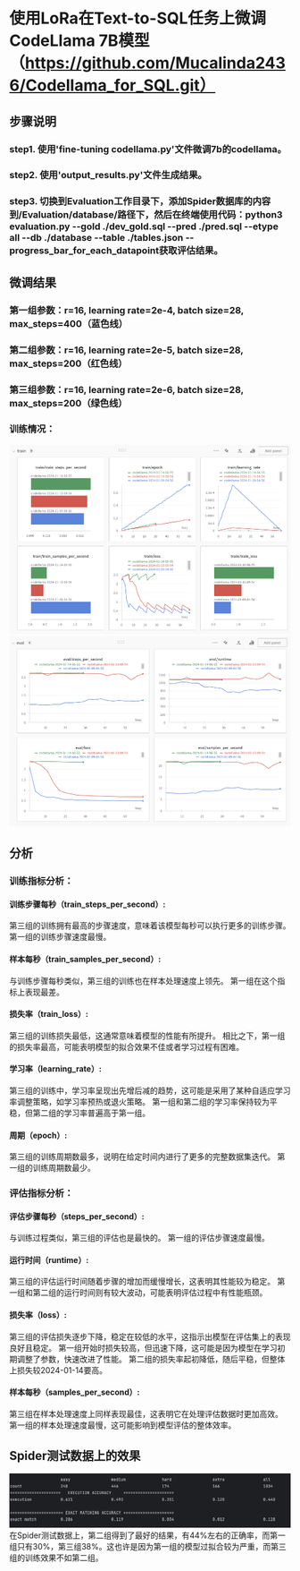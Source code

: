 # 使用LoRa在Text-to-SQL任务上微调CodeLlama 7B模型（https://github.com/Mucalinda2436/Codellama_for_SQL.git）

## 步骤说明
### step1. 使用'fine-tuning codellama.py'文件微调7b的codellama。
### step2. 使用'output_results.py'文件生成结果。
### step3. 切换到Evaluation工作目录下，添加Spider数据库的内容到/Evaluation/database/路径下，然后在终端使用代码：python3 evaluation.py --gold ./dev_gold.sql --pred ./pred.sql --etype all --db ./database --table ./tables.json --progress_bar_for_each_datapoint获取评估结果。

## 微调结果
### 第一组参数：r=16, learning rate=2e-4, batch size=28, max_steps=400（蓝色线）
### 第二组参数：r=16, learning rate=2e-5, batch size=28, max_steps=200（红色线）
### 第三组参数：r=16, learning rate=2e-6, batch size=28, max_steps=200（绿色线）
### 训练情况：
![image text](https://github.com/Mucalinda2436/Codellama_for_SQL/blob/main/img_folder/%E6%88%AA%E5%B1%8F2024-01-15%2016.10.53.png)
![image text](https://github.com/Mucalinda2436/Codellama_for_SQL/blob/main/img_folder/%E6%88%AA%E5%B1%8F2024-01-15%2016.10.44.png)

## 分析
### 训练指标分析：

#### 训练步骤每秒（train_steps_per_second）:

第三组的训练拥有最高的步骤速度，意味着该模型每秒可以执行更多的训练步骤。
第一组的训练步骤速度最慢。

#### 样本每秒（train_samples_per_second）:

与训练步骤每秒类似，第三组的训练也在样本处理速度上领先。
第一组在这个指标上表现最差。

#### 损失率（train_loss）:

第三组的训练损失最低，这通常意味着模型的性能有所提升。
相比之下，第一组的损失率最高，可能表明模型的拟合效果不佳或者学习过程有困难。

#### 学习率（learning_rate）:

第三组的训练中，学习率呈现出先增后减的趋势，这可能是采用了某种自适应学习率调整策略，如学习率预热或退火策略。
第一组和第二组的学习率保持较为平稳，但第二组的学习率普遍高于第一组。

#### 周期（epoch）:

第三组的训练周期数最多，说明在给定时间内进行了更多的完整数据集迭代。
第一组的训练周期数最少。

### 评估指标分析：

#### 评估步骤每秒（steps_per_second）:

与训练过程类似，第三组的评估也是最快的。
第一组的评估步骤速度最慢。

#### 运行时间（runtime）:

第三组的评估运行时间随着步骤的增加而缓慢增长，这表明其性能较为稳定。
第一组和第二组的运行时间则有较大波动，可能表明评估过程中有性能瓶颈。

#### 损失率（loss）:

第三组的评估损失逐步下降，稳定在较低的水平，这指示出模型在评估集上的表现良好且稳定。
第一组开始时损失较高，但迅速下降，这可能是因为模型在学习初期调整了参数，快速改进了性能。
第二组的损失率起初降低，随后平稳，但整体上损失较2024-01-14要高。

#### 样本每秒（samples_per_second）:

第三组在样本处理速度上同样表现最佳，这表明它在处理评估数据时更加高效。
第一组的样本处理速度最慢，这可能影响到模型评估的整体效率。

## Spider测试数据上的效果
![image text](https://github.com/Mucalinda2436/Codellama_for_SQL/blob/main/img_folder/%E8%AE%AD%E7%BB%83%E7%9A%84codellama1-100%EF%BC%88%E6%9C%80%E5%A5%BD%E7%9A%84%E7%BB%93%E6%9E%9C%EF%BC%89.png)
在Spider测试数据上，第二组得到了最好的结果，有44%左右的正确率，而第一组只有30%，第三组38%。这也许是因为第一组的模型过拟合较为严重，而第三组的训练效果不如第二组。
